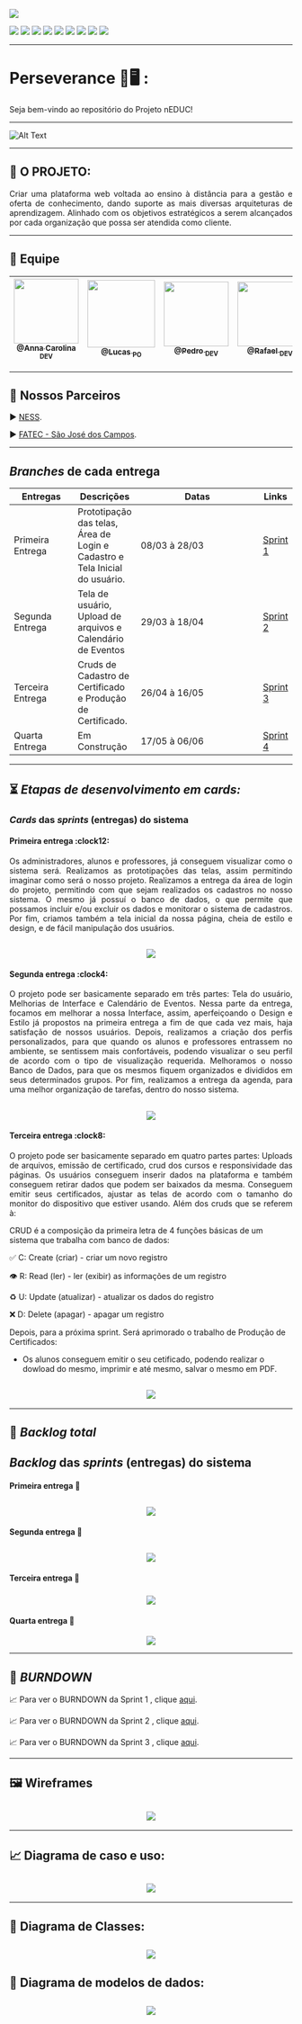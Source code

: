 <p><img src="https://img.shields.io/badge/Menu%20Principal-Projeto%20Em%20Construção-blue?style=for-the-badge&logo=appveyor"></p>
<p>
<img src="https://img.shields.io/badge/Tecnologia-PyCharm-9cf">
<img src="https://img.shields.io/badge/Tecnologia-Django-9cf">
<img src="https://img.shields.io/badge/Tecnologias-Python-9cf">
<img src="https://img.shields.io/badge/Tecnologia-SQLite-9cf">
<img src="https://img.shields.io/badge/Tecnologia-HTML-9cf">
<img src="https://img.shields.io/badge/Tecnologia-Bootastrap-9cf">
<img src="https://img.shields.io/badge/Tecnologia-JavaScript-9cf">
<img src="https://img.shields.io/badge/Tecnologia-CSS-9cf">
<img src="https://img.shields.io/badge/Tecnologia-jQuery-9cf">
</p>

--------------------------------------------------------------------------------------------------------------------
<p><h1>Perseverance 📖🖥️ :</h1></p>
<p>Seja bem-vindo ao repositório do Projeto nEDUC!</p>


-------------------------------------------------------------------------------------------------------------------- 
![Alt Text](https://github.com/developersapi/LMSApp/blob/main/GIFs/nEduc.gif)

--------------------------------------------------------------------------------------------------------------------
## :microscope: O PROJETO: 

<p align="justify"> Criar uma plataforma web voltada ao ensino à distância para a gestão e oferta de conhecimento, dando suporte as mais diversas arquiteturas de aprendizagem. Alinhado com os objetivos estratégicos a serem alcançados por cada organização que possa ser atendida como cliente.</p>


--------------------------------------------------------------------------------------------------------------------
## 	:handshake: Equipe

[<img src="https://github.com/developersapi/LMSApp/blob/main/anna.jpeg" width=115 > <br> <sub> @Anna Carolina <sub> DEV </sub>](https://github.com/AnnaCMendes)| [<img src="https://github.com/developersapi/LMSApp/blob/main/lucas.jpg" width=120 > <br> <sub> @Lucas <sub> PO </sub>](https://github.com/lucassilva676) | [<img src="https://github.com/developersapi/LMSApp/blob/main/pedrofs.jpg" width=115 > <br> <sub> @Pedro <sub> DEV </sub>](https://github.com/PedroSilva201) | [<img src="https://github.com/developersapi/LMSApp/blob/main/rafael.jpg" width=115 > <br> <sub> @Rafael <sub> DEV </sub>](https://github.com/rafaeldossper)| [<img src="https://github.com/developersapi/LMSApp/blob/main/ricardofoto.jpg" width=115 > <br> <sub> @Ricardo <sub> SM </sub>](https://github.com/RicardoSousaPaiva) 
 | :---: |:---:|:---:|:---:|:---:|

--------------------------------------------------------------------------------------------------------------------
## 	🏬 Nossos Parceiros

<p align="justify">
                     ▶️  <a href="https://www.ness.com.br/index.php">NESS</a>.
              </p>
              <p align="justify">
                     ▶️  <a href="http://fatecsjc-prd.azurewebsites.net/">FATEC - São José dos Campos</a>.
              </p>

--------------------------------------------------------------------------------------------------------------------
<section id="branches_entregas">
       <h2><i>Branches</i> de cada entrega</h2>
       <table>
              <thead>
                     <th width=100px>Entregas</th>
                     <th>Descrições</th>
                     <th width=215px>Datas</th>
                     <th>Links</th>
              </thead>
              <tbody>
                     <tr>
                            <td>Primeira Entrega</td>
                            <td>Prototipação das telas, Área de Login e Cadastro e Tela Inicial do usuário.</td>
                            <td>08/03 à 28/03</td>
                            <td><a href="https://github.com/developersapi/LMSApp/tree/sprint1">Sprint 1</td>
                     </tr>
                     <tr>
                            <td>Segunda Entrega</td>
                            <td>Tela de usuário, Upload de arquivos e Calendário de Eventos </td>
                            <td>29/03 à 18/04</td>
                            <td><a href="https://github.com/developersapi/LMSApp/tree/sprint2">Sprint 2</td>
                     </tr>
                     <tr>
                            <td>Terceira Entrega</td>
                            <td>Cruds de Cadastro de Certificado e Produção de Certificado.</td>
                            <td>26/04 à 16/05</td>
                            <td><a href="https://github.com/developersapi/LMSApp/tree/sprint3">Sprint 3</a></td>
                     </tr>
                      <tr>
                            <td>Quarta Entrega</td>
                            <td>Em Construção</td>
                            <td>17/05 à 06/06</td>
                            <td><a href="">Sprint 4</td>
                     </tr>
              </tbody>
        </table>
</section>


--------------------------------------------------------------------------------------------------------------------
## :hourglass_flowing_sand: **_Etapas de desenvolvimento em cards:_**

<section id="cards">
       <h3><i>Cards</i> das <i>sprints</i> (entregas) do sistema</h3>
       <h4>Primeira entrega :clock12:</h4>
       <p align="justify">Os administradores, alunos e professores, já conseguem visualizar como o sistema será. Realizamos as prototipações das telas, assim permitindo imaginar como será o nosso projeto. Realizamos a entrega da área de login do projeto, permitindo com que sejam realizados os cadastros no nosso sistema. 
O mesmo já possuí o banco de dados, o que permite que possamos incluir e/ou excluir os dados e monitorar o sistema de cadastros. Por fim, criamos também a tela inicial da nossa página, cheia de estilo e design, e de fácil manipulação dos usuários. </p>

## <h1 align="center"> ![](https://github.com/developersapi/LMSApp/blob/main/card/sprint%20card%201%20escuro.png) </h1> 


<h4>Segunda entrega :clock4:</h4>
       <p align="justify">O projeto pode ser basicamente separado em três partes: Tela do usuário, Melhorias de Interface e Calendário de Eventos.
Nessa parte da entrega, focamos em melhorar a nossa Interface, assim, aperfeiçoando o Design e Estilo já propostos na primeira entrega a fim de que cada vez mais, haja satisfação de nossos usuários. Depois, realizamos a criação dos perfis personalizados, para que quando os alunos e professores entrassem no ambiente, se sentissem mais confortáveis, podendo visualizar o seu perfil de acordo com o tipo de visualização requerida. 
Melhoramos o nosso Banco de Dados, para que os mesmos fiquem organizados e divididos em seus determinados grupos.
Por fim, realizamos a entrega da agenda, para uma melhor organização de tarefas, dentro do nosso sistema. </p>


## <h2 align="center"> ![](https://github.com/developersapi/LMSApp/blob/sprint2/sprint%20card%202.png) </h2> 


 <h4>Terceira entrega :clock8:</h4>
       <p align="justify">O projeto pode ser basicamente separado em quatro partes partes:  Uploads de arquivos, emissão de certificado, crud dos cursos e responsividade das páginas.
Os usuários conseguem inserir dados na plataforma e também conseguem retirar dados que podem ser baixados da mesma. Conseguem emitir seus certificados, ajustar as telas de acordo com o tamanho do monitor do dispositivo que estiver usando. Além dos cruds que se referem à:
 
 CRUD é a composição da primeira letra de 4 funções básicas de um sistema que trabalha com banco de dados:

✅ C: Create (criar) - criar um novo registro

👁 R: Read (ler) - ler (exibir) as informações de um registro

♻️ U: Update (atualizar) - atualizar os dados do registro

❌ D: Delete (apagar) - apagar um registro 

Depois, para a próxima sprint. Será aprimorado o trabalho de Produção de Certificados: 

- Os alunos conseguem emitir o seu cetificado, podendo realizar o dowload do mesmo, imprimir e até mesmo, salvar o mesmo em PDF.</p>
       
       
## <h3 align="center"> ![](https://github.com/developersapi/LMSApp/blob/main/sprint_card_3.png) </h3>     

--------------------------------------------------------------------------------------------------------------------

## :bookmark: **_Backlog total_**

<h1><i>Backlog</i> das <i>sprints</i> (entregas) do sistema</h1>


<h4>Primeira entrega 📇</h4>
 <h1 align="center"> <img src="https://github.com/developersapi/LMSApp/blob/main/sprint%201.png">
 
 
<h4>Segunda entrega 📇 </h4>
 <h2 align="center"> <img src="https://github.com/developersapi/LMSApp/blob/main/sprint%202.png">
 

<h4>Terceira entrega 📇</h4> 
 <h3 align="center"> <img src="https://github.com/developersapi/LMSApp/blob/main/Sprint3.jpeg">

<h4>Quarta entrega 📇</h4> 
<h4 align="center"> <img src="https://github.com/developersapi/LMSApp/blob/main/sprint%204.png">

--------------------------------------------------------------------------------------------------------------------

## :bookmark: **_BURNDOWN_**

<p align="justify">
                     📈 Para ver o BURNDOWN da Sprint 1 , clique <a href="https://github.com/developersapi/LMSApp/tree/sprint1">aqui</a>.
              </p>
<p align="justify">
                     📈 Para ver o BURNDOWN da Sprint 2 , clique <a href="https://github.com/developersapi/LMSApp/tree/sprint2">aqui</a>.
              </p>
 <p align="justify">
                     📈 Para ver o BURNDOWN da Sprint 3 , clique <a href="https://github.com/developersapi/LMSApp/tree/sprint3">aqui</a>.
              </p>             

--------------------------------------------------------------------------------------------------------------------

## :framed_picture: Wireframes

## <h1 align="center"> <img src="https://github.com/developersapi/LMSApp/blob/main/GIFs/PrototipGif.gif">

--------------------------------------------------------------------------------------------------------------------

## :chart_with_upwards_trend: Diagrama de caso e uso:

### <h1 align="center"> ![](https://github.com/developersapi/LMSApp/blob/main/diagrams/use%20case%20diagram.png) </h1>

--------------------------------------------------------------------------------------------------------------------

## :tea: Diagrama de Classes:

### <h1 align="center"> ![](https://github.com/developersapi/LMSApp/blob/main/diagrams/Class%20Diagram%20nEDUC.jpeg) </h1>

## :tea: Diagrama de modelos de dados:

 ### <h1 align="center"> ![](https://github.com/developersapi/LMSApp/blob/main/diagrams/Diagrama%20Entidade%20Relacionamento.jpg) </h1> 

 







 

